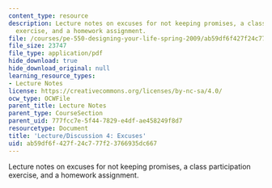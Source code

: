 ```yaml
---
content_type: resource
description: Lecture notes on excuses for not keeping promises, a class participation
  exercise, and a homework assignment.
file: /courses/pe-550-designing-your-life-spring-2009/ab59df6f427f24c777f23766935dc667_MITPE_550iap09_s09_lec04.pdf
file_size: 23747
file_type: application/pdf
hide_download: true
hide_download_original: null
learning_resource_types:
- Lecture Notes
license: https://creativecommons.org/licenses/by-nc-sa/4.0/
ocw_type: OCWFile
parent_title: Lecture Notes
parent_type: CourseSection
parent_uid: 777fcc7e-5f44-7829-e4df-ae458249f8d7
resourcetype: Document
title: 'Lecture/Discussion 4: Excuses'
uid: ab59df6f-427f-24c7-77f2-3766935dc667
---
```

Lecture notes on excuses for not keeping promises, a class participation exercise, and a homework assignment.